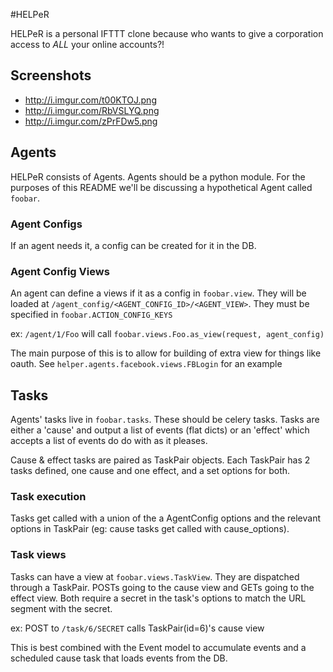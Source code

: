 
#HELPeR

HELPeR is a personal IFTTT clone because who wants to give a corporation access
to *ALL* your online accounts?!

## Screenshots
* http://i.imgur.com/t00KTOJ.png
* http://i.imgur.com/RbVSLYQ.png
* http://i.imgur.com/zPrFDw5.png

## Agents
HELPeR consists of Agents. Agents should be a python module. For the purposes
of this README we'll be discussing a hypothetical Agent called `foobar`.

### Agent Configs
If an agent needs it, a config can be created for it in the DB.

### Agent Config Views
An agent can define a views if it as a config in `foobar.view`. They will be
loaded at `/agent_config/<AGENT_CONFIG_ID>/<AGENT_VIEW>`. They must be
specified in `foobar.ACTION_CONFIG_KEYS`

ex: `/agent/1/Foo` will call `foobar.views.Foo.as_view(request, agent_config)`

The main purpose of this is to allow for building of extra view for things like
oauth. See `helper.agents.facebook.views.FBLogin` for an example

## Tasks
Agents' tasks live in `foobar.tasks`. These should be celery tasks. Tasks are
either a 'cause' and output a list of events (flat dicts) or an
'effect' which accepts a list of events do do with as it pleases.

Cause & effect tasks are paired as TaskPair objects. Each TaskPair has 2 tasks
defined, one cause and one effect, and a set options for both.

### Task execution
Tasks get called with a union of the a AgentConfig options and the relevant
options in TaskPair (eg: cause tasks get called with cause_options).

### Task views
Tasks can have a view at `foobar.views.TaskView`. They are dispatched through a
TaskPair. POSTs going to the cause view and GETs going to the effect view. Both
require a secret in the task's options to match the URL segment with the
secret.

ex: POST to `/task/6/SECRET` calls TaskPair(id=6)'s cause view

This is best combined with the Event model to accumulate events and a scheduled
cause task that loads events from the DB.
